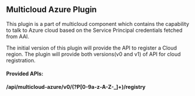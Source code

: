 ## Multicloud Azure Plugin
This plugin is a part of multicloud component which contains the capability
to talk to Azure cloud based on the Service Principal credentials fetched
from AAI.

The initial version of this plugin will provide the API to register a Cloud
region. The plugin will provide both versions(v0 and v1) of API for
cloud registration.

#### Provided APIs:

**/api/multicloud-azure/v0/(?P<vimid>[0-9a-z-A-Z\-\_]+)/registry**
